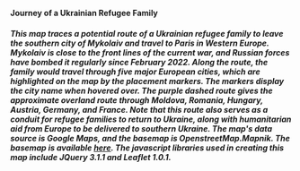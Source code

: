 __Journey of a Ukrainian Refugee Family__

##### This map traces a potential route of a Ukrainian refugee family to leave the southern city of Mykolaiv and travel to Paris in Western Europe. Mykolaiv is close to the front lines of the current war, and Russian forces have bombed it regularly since February 2022. Along the route, the family would travel through five major European cities, which are highlighted on the map by the placement markers. The markers display the city name when hovered over. The purple dashed route gives the approximate overland route through Moldova, Romania, Hungary, Austria, Germany, and France. Note that this route also serves as a conduit for refugee families to return to Ukraine, along with humanitarian aid from Europe to be delivered to southern Ukraine. The map's data source is Google Maps, and the basemap is OpenstreetMap.Mapnik. The basemap is available [here](http://leaflet-extras.github.io/leaflet-providers/preview/). The javascript libraries used in creating this map include JQuery 3.1.1 and Leaflet 1.0.1.
